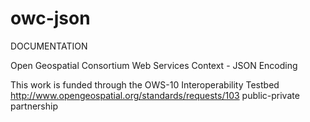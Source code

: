 owc-json
========
DOCUMENTATION 



Open Geospatial Consortium Web Services Context - JSON Encoding 

This work is funded through the OWS-10 Interoperability Testbed 
http://www.opengeospatial.org/standards/requests/103 public-private partnership
